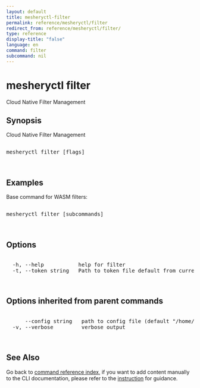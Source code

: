 ```yaml
---
layout: default
title: mesheryctl-filter
permalink: reference/mesheryctl/filter
redirect_from: reference/mesheryctl/filter/
type: reference
display-title: "false"
language: en
command: filter
subcommand: nil
---
```


# mesheryctl filter

Cloud Native Filter Management

## Synopsis

Cloud Native Filter Management

<pre class='codeblock-pre'>
<div class='codeblock'>
mesheryctl filter [flags]

</div>
</pre> 

## Examples

Base command for WASM filters:
<pre class='codeblock-pre'>
<div class='codeblock'>
mesheryctl filter [subcommands]

</div>
</pre> 

## Options

<pre class='codeblock-pre'>
<div class='codeblock'>
  -h, --help           help for filter
  -t, --token string   Path to token file default from current context

</div>
</pre>

## Options inherited from parent commands

<pre class='codeblock-pre'>
<div class='codeblock'>
      --config string   path to config file (default "/home/aadhitya/.meshery/config.yaml")
  -v, --verbose         verbose output

</div>
</pre>

## See Also

Go back to [command reference index](/reference/mesheryctl/), if you want to add content manually to the CLI documentation, please refer to the [instruction](/project/contributing/contributing-cli#preserving-manually-added-documentation) for guidance.
